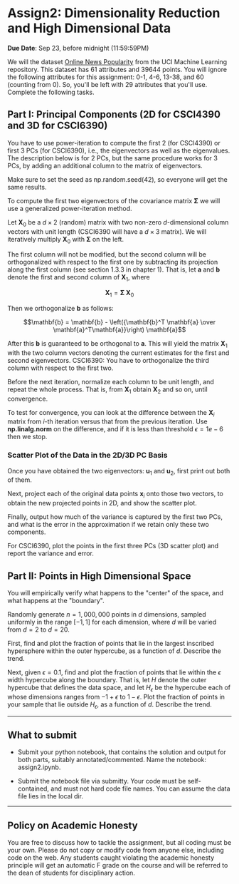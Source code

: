 <!--
.. title: CSCI4390-6390 Assign2
.. slug: dm_assign2
.. date: 2022-09-16 10:23:01 UTC-04:00
.. tags: 
.. category: 
.. link: 
.. description: 
.. has_math: True
.. type: text
-->

# Assign2: Dimensionality Reduction and High Dimensional Data

**Due Date**: Sep 23, before midnight (11:59:59PM)

We will the dataset [Online News Popularity](https://archive.ics.uci.edu/ml/datasets/online+news+popularity) from the UCI Machine Learning repository. This dataset has 61 attributes
and 39644 points. You will ignore the following attributes for this
assignment: 0-1, 4-6, 13-38, and 60 (counting from 0). So, you'll be left with 29 attributes that
you'll use. Complete the following tasks.

## Part I: Principal Components (2D for CSCI4390 and 3D for CSCI6390)

You have to use power-iteration to compute the first 2 (for CSCI4390) or
first 3 PCs (for CSCI6390), i.e., the eigenvectors as well as the
eigenvalues. The description below is for 2 PCs, but the same procedure
works for 3 PCs, by adding an additional column to the matrix of
eigenvectors.

Make sure to set the seed as np.random.seed(42), so everyone will get the
same results.

To compute the first two eigenvectors of the covariance matrix
$\mathbf{\Sigma}$ we will use a generalized power-iteration
method.

Let $\mathbf{X}_0$ be a $d \times 2$ (random) matrix with two
non-zero $d$-dimensional column vectors with unit length (CSCI6390 will have
a $d\times 3$ matrix).  We will
iteratively multiply $\mathbf{X}_0$ with $\mathbf{\Sigma}$ on the
left.

The first column will not be modified, but the second column will be
orthogonalized with respect to the first one by subtracting its
projection along the first column (see section 1.3.3 in chapter 1). That
is, let $\mathbf{a}$ and $\mathbf{b}$ denote the first and second
column of $\mathbf{X}_1$, where

$$\mathbf{X}_1 = \mathbf{\Sigma} \; \mathbf{X}_0$$

Then we orthogonalize $\mathbf{b}$ as follows:

$$\mathbf{b} = \mathbf{b} - \left({\mathbf{b}^T \mathbf{a} \over \mathbf{a}^T\mathbf{a}}\right) \mathbf{a}$$

After this $\mathbf{b}$
is guaranteed to be orthogonal to $\mathbf{a}$. This will yield the
matrix $\mathbf{X}_1$ with the two column vectors denoting the current
estimates for the first and second eigenvectors. CSCI6390: You have to
orthogonalize the third column with respect to the first two.

Before the next iteration, normalize each column to be unit length, and
repeat the whole process. That is, from $\mathbf{X}_1$ obtain
$\mathbf{X}_2$ and so on, until convergence.

To test for convergence, you can look at the difference 
between the $\mathbf{X}_i$ matrix from $i$-th iteration versus that from the
previous iteration. Use **np.linalg.norm** on the difference, and if it is less
than threshold $\epsilon=1e-6$ then we stop.

### Scatter Plot of the Data in the 2D/3D PC Basis

Once you have obtained the two eigenvectors: $\mathbf{u}_1$ and
$\mathbf{u}_2$, first print out both of them.

Next, project each of the original data points
$\mathbf{x}_i$ onto those two vectors, to obtain the new projected
points in 2D, and show the scatter plot.

Finally, output how much of the variance is captured by the first two PCs, and
what is the error in the approximation if we retain only these two
components.

For CSCI6390, plot the points in the first three PCs (3D scatter plot) and
report the variance and error.


## Part II: Points in High Dimensional Space

You will empirically verify what happens to the "center" of the space, and
what happens at the "boundary".

Randomly generate
 $n=1,000,000$ points in $d$ dimensions, sampled uniformly in the range
 $[-1,1]$ for each dimension, where $d$ will be varied from $d=2$ to $d=20$.

First, find and plot the fraction of points that lie in the largest inscribed
hypersphere within the outer hypercube, as a function of $d$. Describe the
trend.

Next, given $\epsilon=0.1$, find and plot the fraction of points that lie
within the $\epsilon$ width hypercube along the boundary. That is, let $H$
denote the outer hypercube that defines the data space, and let $H_\epsilon$ be
the hypercube each of whose dimensions ranges from $-1+\epsilon$ to
$1-\epsilon$. Plot the fraction of points in your sample that lie outside
$H_\epsilon$, as a function of $d$. Describe the trend.


---

## What to submit

* Submit your python notebook, that contains the solution and output for
    both parts, suitably annotated/commented. Name the notebook: assign2.ipynb.


* Submit the notebook file via submitty. Your code must be self-contained,
    and must not hard code file names. You can assume the data file lies in
    the local dir.

---

## Policy on Academic Honesty

You are free to discuss how to tackle the assignment, but all coding
must be your own. Please do not copy or modify code from anyone else,
including code on the web. Any students caught violating the academic
honesty principle will get an automatic F grade on the course and will
be referred to the dean of students for disciplinary action.


